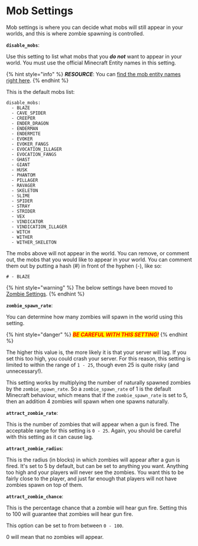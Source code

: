 # Mob Settings

Mob settings is where you can decide what mobs will still appear in your worlds, and this is where zombie spawning is controlled.

**`disable_mobs`**:

Use this setting to list what mobs that you _**do not**_ want to appear in your world. You must use the official Minecraft Entity names in this setting.

{% hint style="info" %}
_**RESOURCE**_: You can [find the mob entity names right here](https://papermc.io/javadocs/paper/1.16/org/bukkit/entity/package-summary.html).
{% endhint %}

This is the default mobs list:

```
disable_mobs:
  - BLAZE
  - CAVE_SPIDER
  - CREEPER
  - ENDER_DRAGON
  - ENDERMAN
  - ENDERMITE
  - EVOKER
  - EVOKER_FANGS
  - EVOCATION_ILLAGER
  - EVOCATION_FANGS
  - GHAST
  - GIANT
  - HUSK
  - PHANTOM
  - PILLAGER
  - RAVAGER
  - SKELETON
  - SLIME
  - SPIDER
  - STRAY
  - STRIDER
  - VEX
  - VINDICATOR
  - VINDICATION_ILLAGER
  - WITCH
  - WITHER
  - WITHER_SKELETON
```

The mobs above will not appear in the world. You can remove, or comment out, the mobs that you would like to appear in your world. You can comment them out by putting a hash (#) in front of the hyphen (-), like so:

```
# - BLAZE
```

{% hint style="warning" %}
The below settings have been moved to [Zombie Settings](zombie-settings.md).
{% endhint %}

&#x20;**`zombie_spawn_rate`**:

You can determine how many zombies will spawn in the world using this setting.

{% hint style="danger" %}
&#x20;                                                   _<mark style="color:red;">**BE CAREFUL WITH THIS SETTING!**</mark>_
{% endhint %}

The higher this value is, the more likely it is that your server will lag. If you set this too high, you could crash your server. For this reason, this setting is limited to within the range of `1 - 25`, though even 25 is quite risky (and unnecessary!).

This setting works by multiplying the number of naturally spawned zombies by the `zombie_spawn_rate`. So a `zombie_spawn_rate` of 1 is the default Minecraft behaviour, which means that if the `zombie_spawn_rate` is set to 5, then an addition 4 zombies will spawn when one spawns naturally.

**`attract_zombie_rate`**:

This is the number of zombies that will appear when a gun is fired. The acceptable range for this setting is `0 - 25`. Again, you should be careful with this setting as it can cause lag.

**`attract_zombie_radius`**:

This is the radius (in blocks) in which zombies will appear after a gun is fired. It's set to 5 by default, but can be set to anything you want. Anything too high and your players will never see the zombies. You want this to be fairly close to the player, and just far enough that players will not have zombies spawn on top of them.

**`attract_zombie_chance`**:

This is the percentage chance that a zombie will hear gun fire. Setting this to 100 will guarantee that zombies will hear gun fire.

This option can be set to from between `0 - 100`.

0 will mean that no zombies will appear.

